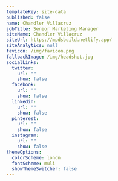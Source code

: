 ```yaml
---
templateKey: site-data
published: false
name: Chandler Villacruz
jobTitle: Senior Marketing Manager
siteName: Chandler Villacruz
siteUrl: https://mpdsbuild.netlify.app/
siteAnalytics: null
favicon: /img/favicon.png
fallbackImage: /img/headshot.jpg
socialLinks:
  twitter:
    url: ""
    show: false
  facebook:
    url: ""
    show: false
  linkedin:
    url: ""
    show: false
  pinterest:
    url: ""
    show: false
  instagram:
    url: ""
    show: false
themeOptions:
  colorScheme: londn
  fontScheme: muli
  showThemeSwitcher: false
---
```

